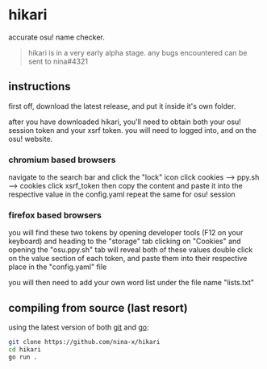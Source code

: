 # hikari
accurate osu! name checker. 

> hikari is in a very early alpha stage. any bugs encountered can be sent to nina#4321

## instructions
first off, download the latest release, and put it inside it's own folder.

after you have downloaded hikari, you'll need to obtain both your osu! session token and your xsrf token. you will need to logged into, and on the osu! website.

### chromium based browsers
navigate to the search bar and click the "lock" icon
click cookies --> ppy.sh --> cookies
click xsrf_token then copy the content and paste it into the respective value in the config.yaml 
repeat the same for osu! session

### firefox based browsers
you will find these two tokens by opening developer tools (F12 on your keyboard) and heading to the "storage" tab
clicking on "Cookies" and opening the "osu.ppy.sh" tab will reveal both of these values
double click on the value section of each token, and paste them into their respective place in the "config.yaml" file

you will then need to add your own word list under the file name "lists.txt"

## compiling from source (last resort)
using the latest version of both [git](https://git-scm.com/) and [go](https://golang.org/dl/):
```sh
git clone https://github.com/nina-x/hikari
cd hikari
go run .

```

